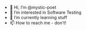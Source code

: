 - 👋 Hi, I’m @mystic-poet
- 👀 I’m interested in Software Testing
- 🌱 I’m currently learning stuff
- 📫 How to reach me - don't!

<!---
mystic-poet/mystic-poet is a ✨ special ✨ repository because its `README.md` (this file) appears on your GitHub profile.
You can click the Preview link to take a look at your changes.
--->
